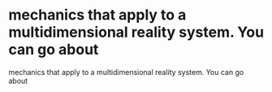 # mechanics that apply to a multidimensional reality system. You can go about

mechanics that apply to a multidimensional reality system. You can go about